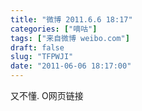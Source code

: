 ```yaml
---
title: "微博 2011.6.6 18:17"
categories: ["嘀咕"]
tags: ["来自微博 weibo.com"]
draft: false
slug: "TFPWJI"
date: "2011-06-06 18:17:00"
---
```


<p>又不懂. O网页链接 ​​​​</p>
